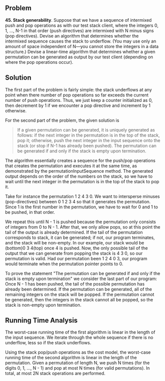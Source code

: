 ## Problem
**45. Stack generability**. Suppose that we have a sequence of intermixed push and pop operations as with our test stack client, where the integers 0, 1, ..., N-1 in that order (push directives) are intermixed with N minus signs (pop directives). Devise an algorithm that determines whether the intermixed sequence causes the stack to underflow. (You may use only an amount of space independent of N—you cannot store the integers in a data structure.) 
Devise a linear-time algorithm that determines whether a given permutation can be generated as output by our test client (depending on where the pop operations occur).

## Solution
The first part of the problem is fairly simple: the stack underflows at any point when there number of pop operations so far exceeds the current number of push operations. Thus, we just keep a counter initialized as 0, then decrement by 1 if we encounter a pop directive and increment by 1 otherwise. 

For the second part of the problem, the given solution is
> If a given permutation can be generated, it is uniquely generated as follows: if the next integer in the permutation is in the top of the stack, pop it; otherwise, push the next integer in the input sequence onto the stack (or stop if N-1 has already been pushed). The permutation can be generated if and only if the stack is empty upon termination.

The algorithm essentially creates a sequence for the push/pop operations that creates the permutation and executes it at the same time, as demonstrated by the permutationInputSequence method. The generated output depends on the order of the numbers on the stack, so we have to wait until the next integer in the permutation is in the top of the stack to pop it. 

Take for instance the permutation 1 2 4 3 0. We want to intersperse minuses (pop-directives) between 0 1 2 3 4 so that it generates the permutation. Since 1 is the first number in the permutation, we have to wait for 0 and 1 to be pushed, in that order. 

We repeat this until N - 1 is pushed because the permutation only consists of integers from 0 to N - 1. After that, we only allow pops, so at this point the tail of the output is already determined. If the tail of the permutation corresponds to stack, it can be generated; if not, our program terminates, and the stack will be non-empty. In our example, our stack would be (bottom)0 3 4(top) once 4 is pushed. Now, the only possible tail of the output that we can generate from popping the stack is 4 3 0, so our permutation is valid. Had our permutation been 1 2 4 0 3, our program would terminate when the permutation pointer points to 0.  

To prove the statement "The permutation can be generated if and only if the stack is empty upon termination" we consider the last part of our program: Once N - 1 has been pushed, the tail of the possible permutation has already been determined. If the permutation can be generated, all of the remaining integers on the stack will be popped. If the permutation cannot be generated, then the integers in the stack cannot all be popped, so the stack is non-empty upon termination.

## Running Time Analysis
The worst-case running time of the first algorithm is linear in the length of the input sequence. We iterate through the whole sequence if there is no underflow, less so if the stack underflows.

Using the stack pop/push operations as the cost model, the worst-case running time of the second algorithm is linear in the length of the permutation. Given a permutation of length N, we push N times (for the digits 0, 1, ..., N - 1) and pop at most N times (for valid permutations). In total, at most 2N stack operations are performed.
